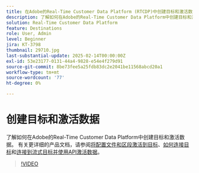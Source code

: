 ```yaml
---
title: 在Adobe的Real-Time Customer Data Platform (RTCDP)中创建目标和激活数据
description: 了解如何在Adobe的Real-Time Customer Data Platform中创建目标和激活数据
solution: Real-Time Customer Data Platform
feature: Destinations
role: User, Admin
level: Beginner
jira: KT-3798
thumbnail: 29710.jpg
last-substantial-update: 2025-02-14T00:00:00Z
exl-id: 53e23177-0131-44a4-9828-e54e4f279d91
source-git-commit: 8be73fee5a25fdb83dc2e2041be11568abcd20a1
workflow-type: tm+mt
source-wordcount: '77'
ht-degree: 0%

---
```


# 创建目标和激活数据

了解如何在Adobe的Real-Time Customer Data Platform中创建目标和激活数据。 有关更详细的产品文档，请参阅[将配置文件和区段激活到目标](https://experienceleague.adobe.com/docs/experience-platform/rtcdp/destinations/dest-tutorials/activate-destinations.html?lang=zh-Hans)、[如何连接目标](https://experienceleague.adobe.com/docs/experience-platform/rtcdp/destinations/dest-tutorials/connect-destination.html?lang=zh-Hans)和[连接到流式目标并使用API激活数据](https://experienceleague.adobe.com/docs/experience-platform/rtcdp/destinations/api-tutorials/streaming-destinations-api-tutorial.html?lang=zh-Hans)。

>[!VIDEO](https://video.tv.adobe.com/v/29710?learn=on&enablevpops)

